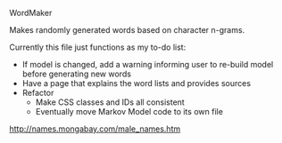 WordMaker

Makes randomly generated words based on character n-grams.

Currently this file just functions as my to-do list:

* If model is changed, add a warning informing user to re-build model before generating new words
* Have a page that explains the word lists and provides sources
* Refactor
    * Make CSS classes and IDs all consistent
    * Eventually move Markov Model code to its own file

http://names.mongabay.com/male_names.htm
